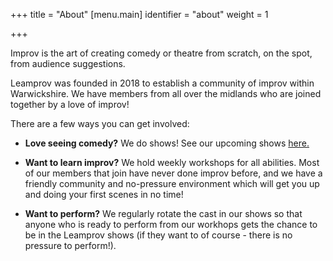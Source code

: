 +++
title = "About"
[menu.main]
identifier = "about"
weight = 1

+++

Improv is the art of creating comedy or theatre from scratch, on the spot, from audience suggestions.

Leamprov was founded in 2018 to establish a community of improv within Warwickshire. We have members from all over the midlands who are joined together by a love of improv!

There are a few ways you can get involved:

* **Love seeing comedy?** We do shows! See our upcoming shows [here.](Leamprov "Shows")

* **Want to learn improv?** We hold weekly workshops for all abilities. Most of our members that join have never done improv before, and we have a friendly community and no-pressure environment which will get you up and doing your first scenes in no time!

* **Want to perform?** We regularly rotate the cast in our shows so that anyone who is ready to perform from our workhops gets the chance to be in the Leamprov shows (if they want to of course - there is no pressure to perform!).